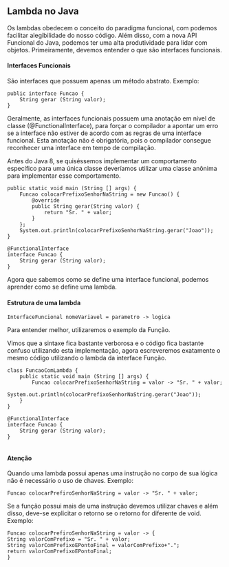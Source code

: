 ## Lambda no Java

Os lambdas obedecem o conceito do paradigma funcional, com podemos facilitar alegibilidade do nosso código. Além disso, com a nova API Funcional do Java, podemos ter uma alta produtividade para lidar com objetos. Primeiramente, devemos entender o que são interfaces funcionais.

#### Interfaces Funcionais

São interfaces que possuem apenas um método abstrato. Exemplo:

```
public interface Funcao {
	String gerar (String valor);
}
```

Geralmente, as interfaces funcionais possuem uma anotação em nível de classe (@FunctionalInterface), para forçar o compilador a apontar um erro se a interface não estiver de acordo com as regras de uma interface funcional. Esta anotação não é obrigatória, pois o compilador consegue reconhecer uma interface em tempo de compilação.

Antes do Java 8, se quiséssemos implementar um comportamento específico para uma única classe deveríamos utilizar uma classe anônima para implementar esse comportamento.

``` 
public static void main (String [] args) {
	Funcao colocarPrefixoSenhorNaString = new Funcao() {
		@override
		public String gerar(String valor) {
			return "Sr. " + valor;
		}
	};
	System.out.println(colocarPrefixoSenhorNaString.gerar("Joao"));
}

@FunctionalInterface
interface Funcao {
	String gerar (String valor);
}
```

Agora que sabemos como se define uma interface funcional, podemos aprender como se define uma lambda. 

#### Estrutura de uma lambda

```
InterfaceFuncional nomeVariavel = parametro -> logica
```

Para entender melhor, utilizaremos o exemplo da Função.

Vimos que a sintaxe fica bastante verborosa e o código fica bastante confuso utilizando esta implementação, agora escreveremos exatamente o mesmo código utilizando o lambda da interface Função.

```
class FuncaoComLambda {
	public static void main (String [] args) {
		Funcao colocarPrefixoSenhorNaString = valor -> "Sr. " + valor;
		System.out.println(colocarPrefixoSenhorNaString.gerar("Joao"));
	}
}

@FunctionalInterface
interface Funcao {
	String gerar (String valor);
}
	
```

#### Atenção

Quando uma lambda possui apenas uma instrução no corpo de sua lógica não é necessário o uso de chaves. Exemplo:

``` 
Funcao colocarPrefiroSenhorNaString = valor -> "Sr. " + valor;
```

 Se a função possui mais de uma instrução devemos utilizar chaves e além disso, deve-se explicitar o retorno se o retorno for diferente de void. Exemplo:

```
Funcao colocarPrefiroSenhorNaString = valor -> {
String valorComPrefixo = "Sr. " + valor;
String valorComPrefixoEPontoFinal = valorComPrefixo+".";
return valorComPrefixoEPontoFinal;
} 
```

